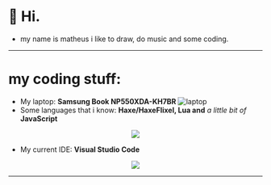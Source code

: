 # 👋 Hi.
- my name is matheus i like to draw, do music and some coding.
-------
# my coding stuff:
- My laptop: **Samsung Book NP550XDA-KH7BR**
![laptop](https://github.com/Matheus2120/Matheus2120/assets/68753627/62acf903-2c43-4d12-abbf-504f2e27740b)
- Some languages that i know: **Haxe/HaxeFlixel, Lua and** _a little bit of_ **JavaScript**
<p align="center">
  <a href="https://skillicons.dev">
    <img src="https://skillicons.dev/icons?i=haxe,haxeflixel,lua,js" />
  </a>
</p>

- My current IDE: **Visual Studio Code**
<p align="center">
  <a href="https://skillicons.dev">
    <img src="https://skillicons.dev/icons?i=vscode" />
  </a>
</p>

-------
